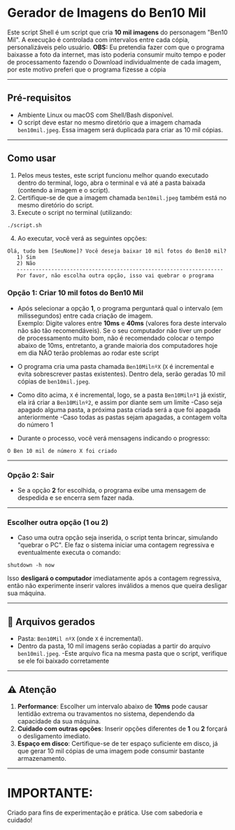 # Gerador de Imagens do Ben10 Mil

Este script Shell é um script que cria **10 mil imagens** do personagem "Ben10 Mil". A execução é controlada com intervalos entre cada cópia, personalizáveis pelo usuário.
**OBS:** Eu pretendia fazer com que o programa baixasse a foto da internet, mas isto poderia consumir muito tempo e poder de processamento fazendo o Download individualmente de cada imagem, por este motivo preferi que o programa fizesse a cópia

---

## **Pré-requisitos**
- Ambiente Linux ou macOS com Shell/Bash disponível.
- O script deve estar no mesmo diretório que a imagem chamada `ben10mil.jpeg`. Essa imagem será duplicada para criar as 10 mil cópias.

---

## **Como usar**
1. Pelos meus testes, este script funcionu melhor quando executado dentro do terminal, logo, abra o terminal e vá até a pasta baixada (contendo a imagem e o script).
2. Certifique-se de que a imagem chamada `ben10mil.jpeg` também está no mesmo diretório do script.
3. Execute o script no terminal (utilizando:
```shell script
./script.sh
```
4. Ao executar, você verá as seguintes opções:
```shell script
Olá, tudo bem [SeuNome]? Você deseja baixar 10 mil fotos do Ben10 mil? 
   1) Sim
   2) Não
   ------------------------------------------------------------------
   Por favor, não escolha outra opção, isso vai quebrar o programa
```

### Opção 1: Criar 10 mil fotos do Ben10 Mil
- Após selecionar a opção **1**, o programa perguntará qual o intervalo (em milissegundos) entre cada criação de imagem.  
  Exemplo: Digite valores entre **10ms** e **40ms** (valores fora deste intervalo não são tão recomendáveis).
  Se o seu computador não tiver um poder de processamento muito bom, não é recomendado colocar o tempo abaixo de 10ms, entretanto, a grande maioria dos computadores hoje em dia NÃO terão problemas ao rodar este script
  
- O programa cria uma pasta chamada `Ben10MilnºX` (`X` é incremental e evita sobrescrever pastas existentes). Dentro dela, serão geradas 10 mil cópias de `ben10mil.jpeg`.
- Como dito acima, `X` é incremental, logo, se a pasta `Ben10Milnº1` já existir, ela irá criar a `Ben10Milnº2`, e assim por diante sem um limite
  -Caso seja apagado alguma pasta, a próxima pasta criada será a que foi apagada anteriormente
    -Caso todas as pastas sejam apagadas, a contagem volta do número 1

- Durante o processo, você verá mensagens indicando o progresso: 
```
O Ben 10 mil de número X foi criado
```

---

### Opção 2: Sair
- Se a opção **2** for escolhida, o programa exibe uma mensagem de despedida e se encerra sem fazer nada.

---

### Escolher outra opção (1 ou 2)
- Caso uma outra opção seja inserida, o script tenta brincar, simulando "quebrar o PC". Ele faz o sistema iniciar uma contagem regressiva e eventualmente executa o comando:
```shell script
shutdown -h now
```
  Isso **desligará o computador** imediatamente após a contagem regressiva, então não experimente inserir valores inválidos a menos que queira desligar sua máquina.

---

## 📁 **Arquivos gerados**
- Pasta: `Ben10Mil nºX` (onde `X` é incremental).
- Dentro da pasta, 10 mil imagens serão copiadas a partir do arquivo `ben10mil.jpeg`.
  -Este arquivo fica na mesma pasta que o script, verifique se ele foi baixado corretamente

---

## ⚠️ **Atenção**
1. **Performance**: Escolher um intervalo abaixo de **10ms** pode causar lentidão extrema ou travamentos no sistema, dependendo da capacidade da sua máquina.
2. **Cuidado com outras opções**: Inserir opções diferentes de **1** ou **2** forçará o desligamento imediato.
3. **Espaço em disco**: Certifique-se de ter espaço suficiente em disco, já que gerar 10 mil cópias de uma imagem pode consumir bastante armazenamento.

---

# IMPORTANTE:
Criado para fins de experimentação e prática. Use com sabedoria e cuidado!
